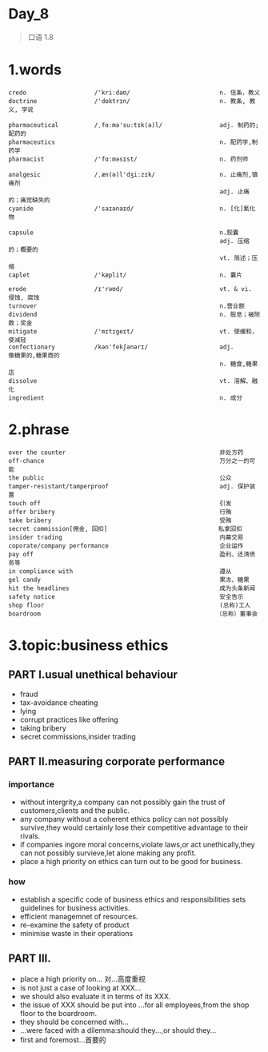 # Day_8
> 口语 1.8
# 1.words
    credo                   /'kriːdəʊ/                         n. 信条，教义                    
    doctrine                /'dɒktrɪn/                         n. 教条, 教义, 学说    

    pharmaceutical          /ˌfɑːmə'suːtɪk(ə)l/                adj. 制药的;配药的
    pharmaceutics                                              n. 配药学,制药学
    pharmacist              /'fɑːməsɪst/                       n. 药剂师

    analgesic               /ˌæn(ə)l'dʒiːzɪk/                  n. 止痛剂,镇痛剂
                                                               adj. 止痛的；痛觉缺失的
    cyanide                 /'saɪənaɪd/                        n. [化]氰化物

    capsule                                                    n.胶囊
                                                               adj. 压缩的；概要的
                                                               vt. 简述；压缩
    caplet                  /'kæplit/                          n. 囊片

    erode                   /ɪ'rəʊd/                           vt. & vi. 侵蚀, 腐蚀
    turnover                                                   n.营业额
    dividend                                                   n. 股息；被除数；奖金
    mitigate                /'mɪtɪgeɪt/                        vt. 使缓和，使减轻
    confectionary           /kən'fekʃənərɪ/                    adj. 
    像糖果的,糖果商的
                                                               n. 糖食,糖果店
    dissolve                                                   vt. 溶解、融化
    ingredient                                                 n. 成分

# 2.phrase
    over the counter                                           非处方药
    off-chance                                                 万分之一的可能
    the public                                                 公众
    tamper-resistant/tamperproof                               adj. 保护装置
    touch off                                                  引发
    offer bribery                                              行贿
    take bribery                                               受贿
    secret commission[佣金, 回扣]                               私拿回扣
    insider trading                                            内幕交易
    coporate/company performance                               企业运作
    pay off                                                    盈利、还清债务等
    in compliance with                                         遵从
    gel candy                                                  果冻、糖果
    hit the headlines                                          成为头条新闻
    safety notice                                              安全告示
    shop floor                                                 (总称)工人
    boardroom                                                 （总称）董事会

# 3.topic:business ethics
## PART I.usual unethical behaviour
- fraud
- tax-avoidance cheating
- lying
- corrupt practices like offering
- taking bribery
- secret commissions,insider trading

## PART II.measuring corporate performance
### importance
- without intergrity,a company can not possibly gain the trust of 
customers,clients and the public.
- any company without a coherent ethics policy can not possibly survive,they
would certainly lose their competitive advantage to their rivals.
- if companies ingore moral concerns,violate laws,or act unethically,they can 
not possibly survieve,let alone making any profit.
- place a high priority on ethics can turn out to be good for business.

### how
- establish a specific code of business ethics and responsibilities sets 
guidelines for business activities.
- efficient managemnet of resources.
- re-examine the safety of product
- minimise waste in their operations 

## PART III.
- place a high priority on...   对...高度重视
- is not just a case of looking at XXX...
- we should also evaluate it in terms of its XXX.
- the issue of XXX should be put into ...for all employees,from the shop floor to the boardroom.
- they should be concerned with...
- ...were faced with a dilemma:should they...,or should they...
- first and foremost...首要的








